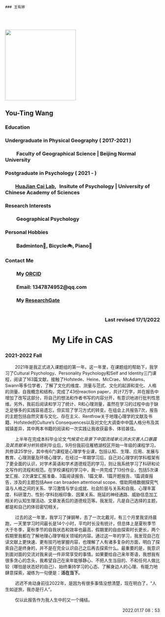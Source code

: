 <html>
<body>

	### 王有婷 
<div class="con">
	<div class="b"><h3 align="left">&emsp;</h3>
	<h3 aligh=left><img src="https://mmbiz.qpic.cn/mmbiz_jpg/icPWTPhuwhKVrR2MU9ziafeLNkMSpibqAApbGzzoBJPWiaXwlvl4yN9LLOaJia9pO0kSXiarT6x6YY2ibPIGYufV9o6rw/640?wx_fmt=jpeg&tp=webp&wxfrom=5&wx_lazy=1&wx_co=1" width=230></h3>
	<h2 align="left">You-Ting Wang</h2>
	<h3><b>Education</b></h3>
	<h3 align="left">Undergraduate in Physical Geography ( 2017-2021 ) </h3>
	<h3 align="left">&emsp;&emsp; Faculty of Geographical Science | Beijing Normal University</h3>
	<h3 align="left">Postgraduate in Psychology ( 2021 - ) </h3>
	<h3 align="left">&emsp;&emsp;<a href="http://cai.psych.ac.cn:8081/home">HuaJian Cai Lab</a>, &thinsp; Insitute of Psychology | University of Chinese Academy of Sciences</h3> 
	<h3 align="left"></h3>
	<h3><b>Research Interests</b></h3>
	<h3 align="left">&emsp;&emsp; Geographical Psychology</h3>
	<h3 align="left"></p>
         	<h3><b>Personal Hobbies</b></h3>
	<h3 align="left">&emsp;&emsp; Badminton🏸, Bicycle🚲, Piano🎹</h3>
	<h3 align="left"></p>
	<h3><b>Contact Me</b></h3>
	<h3 align="left">&emsp;&emsp; My <a href="https://orcid.org/0000-0003-1238-5780">ORCID</a></h3>
	<h3 align="left">&emsp;&emsp; Email: 1347874952@qq.com</h3>
	<h3 align="left">&emsp;&emsp; My <a href="https://www.researchgate.net/profile/You-Ting-Wang?ev=hdr_xprf&_sg=O0KLg5brBOl-d_yrHX3lmepjeC4x0dBW-cqwtg8nES1wTa4TNrlV-j5NR9X01gvQy8wJQ9e5VrzTGyGDjWne-KvU/">ResearchGate</a><br><br></h3>
	<h3 align="right">Last revised 17/1/2022</h3>
	</div>
	<div class="a"><h1 align="center">My Life in CAS</h1>
	<h3>2021-2022 Fall</h3>
	<p>&emsp;&emsp; 2021年是我正式进入课题组的第一年。这一年里，在课题组的帮助下，我学习了Cultural Psychology、Personality Psychology和Self and Identity三门课程，阅读了163篇文献，接触了Hofstede、Heine、McCrae、McAdams、Swann等多位学者，了解了文化的维度、测量与范式、文化的起源和变化、人格的测量、自我概念和结构，完成了43份reaction paper，共计7万字，并在报告中增加了改写这部分，将自己的想法和作者书写的内容分开，有意识地进行批判性思维。另外，我前后阅读和学习了统计、R和心理测量，虽然在学习的过程中由于缺乏足够多的实践容易遗忘，但实现了学习方式的转变。在组会上共报告7次，报告的主题包括自然灾害与文化、存在主义、Rentfrow关于地理心理学的文献及书籍、Hofstede的Culture’s Consequences以及对文化大调查中中国人格分布及其城镇差异，其中两本书籍的阅读和一次实践让我收获最多、体验甚佳。</p>
	<p>&emsp;&emsp; 上半年在完成本科毕业论文<I>气候变化背景下中国流域单元洪水灾害人口暴露及其贡献率分析</I>并顺利毕业后，9月份我前往雁栖湖校区开始一年级的课程学习，共修读25学分，其中有6门课程是心理学专业课，包括认知、生理、应用、发展与教育、心理测量及环境心理学，在经过一年期学习后，自己对心理学的学科框架有了更全面的认识，对学术英语和学术道德规范的学习，则让我系统学习了科研和论文写作的流程和规范。在学校课程的学习中，我一共完成了13份作业，包括5次课堂汇报、2次课堂汇报准备、3篇阅读报告、1篇文章、1篇开题报告、1篇调查报告，涉及的主题包括Awe can broaden attentional scope、借助网络数据探究气温与人格之间的关系、学习激情与学业成就、社会阶层与关系和自我、心理丰富度、科研潜力、性别-学科刻板印象、因果关系、拖延的神经通路、威胁信息加工相关的认知生理活动、文章发表后的道德规范等。我发现，凡是自己选择的主题，都是和自己的体验密切相关。</p>
	<p>&emsp;&emsp; 过去的这一年里，我学习了弹钢琴，去了一次北戴河，有三个月里我坚持晨跑，一天里学习时间最长是14个小时，平均时长没有统计，但总体上是夏秋季节大于冬季，夏秋季节的自我状态和效率也最高，假期里的自由探索时长更长，两个假期里我都在了解地理心理学相关领域的内容。通过这一年的学习，我发现自己在读文献上更快速、更有技巧地掌握内容，也理解了人有诸多复杂的方面，明白了探索自己是终身的，并不是在完全认识自己之后再去探索什么。最重要的是，我意识到面对面的交流对我来说一件非常享受的事情。如果要给自己来年寄语，我想我有很多贪心的念头，我希望自己在来年能够静心、不把人生当目的、不和任何人做比较（哪怕是状态好的自己）、始终秉持学习的心态、了解身边人的心理、有能力地肆意探索，凝练为一句便是：<strong>活在当下</strong>。</p>
	<p>&emsp;&emsp; 迟迟不肯动身前往2022年，是因为有很多事情没想清楚，现在明白了，“人生如逆旅，我亦是行人”。</p>
	<p>&emsp;&emsp; 仅以此报告作为我人生中的又一个绳结。</p>
	<p align="right">2022.01.17 08：53</p>
	</div>
</div>
</body>
</html>
